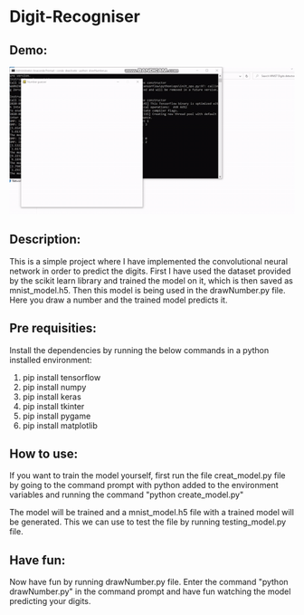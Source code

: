 # Digit-Recogniser

## Demo:
![Alt Text](https://github.com/Harsh19397/Digit-Recogniser/blob/master/demo.gif)

## Description: 
This is a simple project where I have implemented the convolutional neural network in order to predict the digits. First I have used the dataset provided by the scikit learn library and trained the model on it, which is then saved as mnist_model.h5. Then this model is being used in the drawNumber.py file. Here you draw a number and the trained model predicts it.

## Pre requisities:

Install the dependencies by running the below commands in a python installed environment:
  1. pip install tensorflow
  2. pip install numpy
  3. pip install keras
  4. pip install tkinter
  5. pip install pygame
  6. pip install matplotlib

## How to use:

If you want to train the model yourself, first run the file creat_model.py file by going to the command prompt with python added to the environment variables and running the command "python create_model.py"

The model will be trained and a mnist_model.h5 file with a trained model will be generated. This we can use to test the file by running testing_model.py file.

## Have fun:

Now have fun by running drawNumber.py file. Enter the command "python drawNumber.py" in the command prompt and have fun watching the model predicting your digits.
